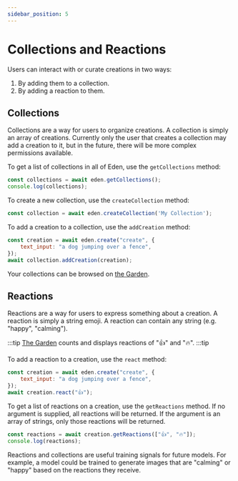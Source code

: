 ```yaml
---
sidebar_position: 5
---
```


# Collections and Reactions

Users can interact with or curate creations in two ways:

1. By adding them to a collection.
2. By adding a reaction to them.

## Collections

Collections are a way for users to organize creations. A collection is simply an array of creations. Currently only the user that creates a collection may add a creation to it, but in the future, there will be more complex permissions available.

To get a list of collections in all of Eden, use the `getCollections` method:

```js
const collections = await eden.getCollections();
console.log(collections);
```

To create a new collection, use the `createCollection` method:

```js
const collection = await eden.createCollection('My Collection');
```

To add a creation to a collection, use the `addCreation` method:

```js
const creation = await eden.create("create", {
    text_input: "a dog jumping over a fence",
});
await collection.addCreation(creation);
```

Your collections can be browsed on [the Garden](https://garden.eden.art).

## Reactions

Reactions are a way for users to express something about a creation. A reaction is simply a string emoji. A reaction can contain any string (e.g. "happy", "calming"). 

:::tip
[The Garden](https://garden.eden.art) counts and displays reactions of "👍" and "🔥".
:::tip

To add a reaction to a creation, use the `react` method:

```js
const creation = await eden.create("create", {
    text_input: "a dog jumping over a fence",
});
await creation.react("👍");
```

To get a list of reactions on a creation, use the `getReactions` method. If no argument is supplied, all reactions will be returned. If the argument is an array of strings, only those reactions will be returned.

```js
const reactions = await creation.getReactions(["👍", "🔥"]);
console.log(reactions);
```

Reactions and collections are useful training signals for future models. For example, a model could be trained to generate images that are "calming" or "happy" based on the reactions they receive.